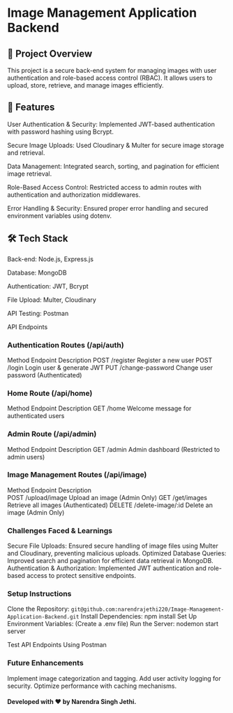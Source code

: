 # Image Management Application Backend

## 📌 Project Overview

This project is a secure back-end system for managing images with user authentication and role-based access control (RBAC). It allows users to upload, store, retrieve, and manage images efficiently.

## 🚀 Features

User Authentication & Security: Implemented JWT-based authentication with password hashing using Bcrypt.

Secure Image Uploads: Used Cloudinary & Multer for secure image storage and retrieval.

Data Management: Integrated search, sorting, and pagination for efficient image retrieval.

Role-Based Access Control: Restricted access to admin routes with authentication and authorization middlewares.

Error Handling & Security: Ensured proper error handling and secured environment variables using dotenv.

## 🛠️ Tech Stack

Back-end: Node.js, Express.js

Database: MongoDB

Authentication: JWT, Bcrypt

File Upload: Multer, Cloudinary

API Testing: Postman

API Endpoints

### Authentication Routes (/api/auth)
Method  Endpoint          Description
POST    /register         Register a new user
POST    /login            Login user & generate JWT
PUT     /change-password  Change user password (Authenticated)


### Home Route (/api/home)
Method  Endpoint   Description
GET     /home      Welcome message for authenticated users


### Admin Route (/api/admin)
Method    Endpoint   Description
GET       /admin     Admin dashboard (Restricted to admin users)

### Image Management Routes (/api/image)
Method  Endpoint           Description  
POST    /upload/image      Upload an image (Admin Only)
GET     /get/images        Retrieve all images (Authenticated)
DELETE  /delete-image/:id  Delete an image (Admin Only)

### Challenges Faced & Learnings
Secure File Uploads: Ensured secure handling of image files using Multer and Cloudinary, preventing malicious uploads.
Optimized Database Queries: Improved search and pagination for efficient data retrieval in MongoDB.
Authentication & Authorization: Implemented JWT authentication and role-based access to protect sensitive endpoints.

### Setup Instructions
Clone the Repository: `git@github.com:narendrajethi220/Image-Management-Application-Backend.git`
Install Dependencies: npm install
Set Up Environment Variables: (Create a .env file)
Run the Server: nodemon start server

Test API Endpoints Using Postman

### Future Enhancements
Implement image categorization and tagging.
Add user activity logging for security.
Optimize performance with caching mechanisms.

#### Developed with ❤️ by Narendra Singh Jethi.
